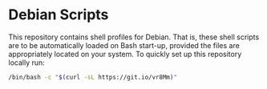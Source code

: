 # Debian Scripts
This repository contains shell profiles for Debian. That is, these shell scripts are to be automatically loaded on Bash start-up, provided the files are appropriately located on your system. To quickly set up this repository locally run:

```bash
/bin/bash -c "$(curl -sL https://git.io/vr8Mm)"
```
